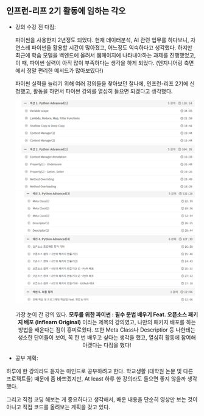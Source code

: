 ## 인프런-리프 2기 활동에 임하는 각오

- 강의 수강 전 다짐:

  파이썬을 사용한지 2년정도 되었다. 현재 데이터분석, AI 관련 업무를 하다보니, 자연스레 파이썬을 활용할 시간이 많아졌고, 어느정도 익숙하다고 생각했다. 하지만 최근에 학습 모델을 백엔드에 올려서 웹페이지에 나타내야하는 과제를 진행했었고, 이 때, 파이썬 실력이 아직 많이 부족하다는 생각을 하게 되었다. (엔지니어링 측면에서 정말 편리한 메서드가 많아보였다!) 

   파이썬 실력을 늘리기 위해 여러 강의들을 찾아보던 찰나에, 인프런-리프 2기에 신청했고, 활동을 하면서 파이썬 강의를 열심히 들으면 되겠다고 생각했다.

  <center> <img src="../image/course1.PNG" </center>

  <center> <img src="../image/course2.PNG" </center>

  가장 눈이 간 강의 였다. <b>모두를 위한 파이썬 : 필수 문법 배우기 Feat. 오픈소스 패키지 배포 (Inflearn Original)</b> 이라는 제목의 강의였고, 나만의 패키지 배포를 하는 방법을 배운다는 점이 흥미로웠다. 또한 Meta Class나 Descriptior 등 나한테는 생소한 단어들이 보여, 꼭 한 번 배우고 싶다는 생각을 했고, 열심히 활동에 참여해야겠다는 다짐을 했다!

  

- 공부 계획: 

하루에 한 강의라도 듣자는 마인드로 공부하려고 한다. 학교생활 (대학원 논문 및 다른 프로젝트들) 때문에 좀 바쁘겠지만, At least 하루 한 강의라도 들으면 좋지 않을까 생각했다.

그리고 직접 코딩 해보는 게  중요하다고 생각해서, 배운 내용을 단순히 영상만 보는 것이 아니고 직접 코드를 올려보는 계획을 갖고 있다.  



[모두를 위한 파이썬 : 필수 문법 배우기 Feat. 오픈소스 패키지 배포 (Inflearn Original]: https://www.inflearn.com/course/%ED%94%84%EB%A1%9C%EA%B7%B8%EB%9E%98%EB%B0%8D-%ED%8C%8C%EC%9D%B4%EC%8D%AC-%EC%A4%91%EA%B3%A0%EA%B8%89/dashboard

